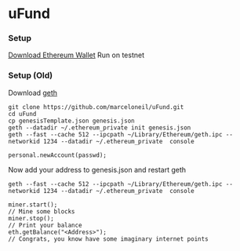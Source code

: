# uFund

### Setup
[Download Ethereum Wallet](https://ethereum.org)
Run on testnet

### Setup (Old)

Download [geth](https://www.ethereum.org/cli#geth)

```
git clone https://github.com/marceloneil/uFund.git
cd uFund
cp genesisTemplate.json genesis.json
geth --datadir ~/.ethereum_private init genesis.json
geth --fast --cache 512 --ipcpath ~/Library/Ethereum/geth.ipc --networkid 1234 --datadir ~/.ethereum_private  console

personal.newAccount(passwd);
```

Now add your address to genesis.json and restart geth

```
geth --fast --cache 512 --ipcpath ~/Library/Ethereum/geth.ipc --networkid 1234 --datadir ~/.ethereum_private  console

miner.start();
// Mine some blocks
miner.stop();
// Print your balance
eth.getBalance("<Address>");
// Congrats, you know have some imaginary internet points
```
